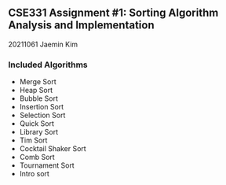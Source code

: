 ## CSE331 Assignment #1: Sorting Algorithm Analysis and Implementation
20211061 Jaemin Kim

### Included Algorithms
- Merge Sort
- Heap Sort
- Bubble Sort
- Insertion Sort
- Selection Sort
- Quick Sort
- Library Sort
- Tim Sort
- Cocktail Shaker Sort
- Comb Sort
- Tournament Sort
- Intro sort